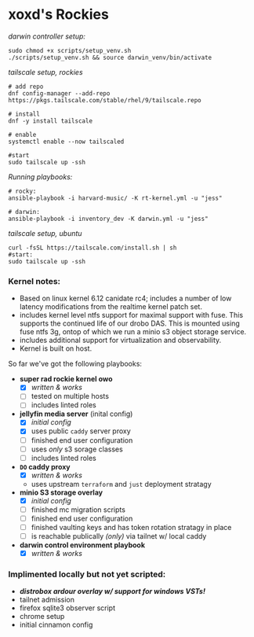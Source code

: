 # xoxd's Rockies

*darwin controller setup:*
```
sudo chmod +x scripts/setup_venv.sh
./scripts/setup_venv.sh && source darwin_venv/bin/activate
```

*tailscale setup, rockies*
```
# add repo
dnf config-manager --add-repo https://pkgs.tailscale.com/stable/rhel/9/tailscale.repo

# install
dnf -y install tailscale

# enable
systemctl enable --now tailscaled

#start
sudo tailscale up -ssh
```

*Running playbooks:*
```
# rocky:
ansible-playbook -i harvard-music/ -K rt-kernel.yml -u "jess"

# darwin:
ansible-playbook -i inventory_dev -K darwin.yml -u "jess"
```


*tailscale setup, ubuntu*
```
curl -fsSL https://tailscale.com/install.sh | sh
#start:
sudo tailscale up -ssh
```


### Kernel notes:
- Based on linux kernel 6.12 canidate rc4; includes a number of low latency modifications from the realtime kernel patch set.
- includes kernel level ntfs support  for maximal support with fuse.  This supports the continued life of our drobo DAS.  This is mounted using fuse ntfs 3g, ontop of which we run a minio s3 object storage service.
- includes additional support for virtualization and observability.
- Kernel is built on host.

So far we've got the following playbooks:
- **super rad rockie kernel owo**
  - [x] *written & works*
  - [ ] tested on multiple hosts
  - [ ] includes linted roles
- **jellyfin media server** (inital config)
  - [x] *initial config*
  - [x] uses public `caddy` server proxy
  - [ ] finished end user configuration
  - [ ] uses *only* s3 sorage classes
  - [ ] includes linted roles
- **`DO` caddy proxy**
  - [x] *written & works*
  -  uses upstream `terraform` and `just` deployment stratagy
- **minio S3 storage overlay**
  - [x] *initial config*
  - [ ] finished mc migration scripts
  - [ ] finished end user configuration
  - [ ] finished vaulting keys and has token rotation stratagy in place
  - [ ] is reachable publically *(only)* via tailnet w/ local caddy
- **darwin control environment playbook**
  - [x] *written & works*

### Implimented locally but not yet scripted:
- ***distrobox ardour overlay w/ support for windows VSTs!***
- tailnet admission
- firefox sqlite3 observer script
- chrome setup
- initial cinnamon config



